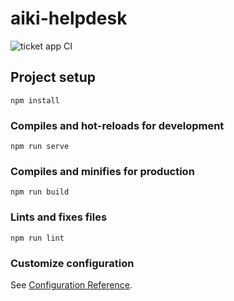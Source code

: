# aiki-helpdesk
![ticket app CI](https://github.com/AIKICo/Aiki-HelpDesk/workflows/ticket%20app%20CI/badge.svg)

## Project setup
```
npm install
```

### Compiles and hot-reloads for development
```
npm run serve
```

### Compiles and minifies for production
```
npm run build
```

### Lints and fixes files
```
npm run lint
```

### Customize configuration
See [Configuration Reference](https://cli.vuejs.org/config/).
